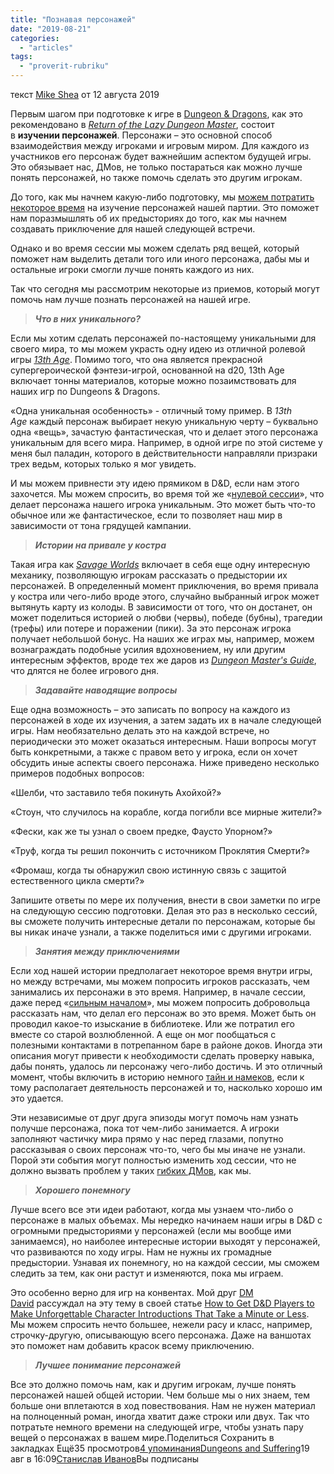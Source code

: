 ```yaml
---
title: "Познавая персонажей"
date: "2019-08-21"
categories: 
  - "articles"
tags: 
  - "proverit-rubriku"
---
```


текст [Mike Shea](https://vk.com/away.php?to=http%3A%2F%2Fmikeshea.net%2FAbout_Mike_Shea.html&cc_key=) от 12 августа 2019

Первым шагом при подготовке к игре в [Dungeon & Dragons](https://vk.com/away.php?to=https%3A%2F%2Fwww.amazon.com%2FPlayers-Handbook-Dungeons-Dragons-Wizards%2Fdp%2F0786965606%2Fref%3Das_sl_pc_ss_til%3Ftag%3Dslyflourish-20%26linkCode%3Dw01%26linkId%3DBRA3KRG36IN5H3YC%26creativeASIN%3D0786965606&cc_key=), как это рекомендовано в _[Return of the Lazy Dungeon Master](https://vk.com/away.php?to=http%3A%2F%2Fslyflourish.com%2Freturnofthelazydm%2F&cc_key=)_, состоит в **изучении персонажей**. Персонажи – это основной способ взаимодействия между игроками и игровым миром. Для каждого из участников его персонаж будет важнейшим аспектом будущей игры. Это обязывает нас, ДМов, не только постараться как можно лучше понять персонажей, но также помочь сделать это другим игрокам.

До того, как мы начнем какую-либо подготовку, мы [можем потратить некоторое время](https://vk.com/away.php?to=http%3A%2F%2Fslyflourish.com%2Fstep_zero_reviewing_pcs.html&cc_key=) на изучение персонажей нашей партии. Это поможет нам поразмышлять об их предысториях до того, как мы начнем создавать приключение для нашей следующей встречи.

Однако и во время сессии мы можем сделать ряд вещей, который поможет нам выделить детали того или иного персонажа, дабы мы и остальные игроки смогли лучше понять каждого из них.

Так что сегодня мы рассмотрим некоторые из приемов, который могут помочь нам лучше познать персонажей на нашей игре.

> **_Что в них уникального?_**

Если мы хотим сделать персонажей по-настоящему уникальными для своего мира, то мы можем украсть одну идею из отличной ролевой игры _[13th Age](https://vk.com/away.php?to=https%3A%2F%2Fwww.drivethrurpg.com%2Fproduct%2F118994%2F13th-Age-Core-Book%3Faffiliate_id%3D70406&cc_key=)_. Помимо того, что она является прекрасной супергероической фэнтези-игрой, основанной на d20, 13th Age включает тонны материалов, которые можно позаимствовать для наших игр по Dungeons & Dragons.

«Одна уникальная особенность» - отличный тому пример. В _13th Age_ каждый персонаж выбирает некую уникальную черту – буквально одна «вещь», зачастую фантастическая, что и делает этого персонажа уникальным для всего мира. Например, в одной игре по этой системе у меня был паладин, которого в действительности направляли призраки трех ведьм, которых только я мог увидеть.

И мы можем привнести эту идею прямиком в D&D, если нам этого захочется. Мы можем спросить, во время той же «[нулевой сессии](https://vk.com/away.php?to=http%3A%2F%2Fslyflourish.com%2Ftoh_session_zero.html&cc_key=)», что делает персонажа нашего игрока уникальным. Это может быть что-то обычное или же фантастическое, если то позволяет наш мир в зависимости от тона грядущей кампании.

> **_Истории на привале у костра_**

Такая игра как _[Savage Worlds](https://vk.com/away.php?to=https%3A%2F%2Fwww.drivethrurpg.com%2Fproduct%2F92743%2FSavage-Worlds-Deluxe%3Faffiliate_id%3D70406&cc_key=)_ включает в себя еще одну интересную механику, позволяющую игрокам рассказать о предыстории их персонажей. В определенный момент приключения, во время привала у костра или чего-либо вроде этого, случайно выбранный игрок может вытянуть карту из колоды. В зависимости от того, что он достанет, он может поделиться историей о любви (червы), победе (бубны), трагедии (трефы) или потере и поражении (пики). За это персонаж игрока получает небольшой бонус. На наших же играх мы, например, можем вознаграждать подобные усилия вдохновением, ну или другим интересным эффектов, вроде тех же даров из _[Dungeon Master's Guide](https://vk.com/away.php?to=https%3A%2F%2Fwww.amazon.com%2FDungeon-Masters-Guide-Core-Rulebook%2Fdp%2F0786965622%2Fref%3Das_sl_pc_ss_til%3Ftag%3Dslyflourish-20%26linkCode%3Dw01%26linkId%3D5UQGH4F76XZIJEU2%26creativeASIN%3D0786965622&cc_key=)_, что длятся не более игрового дня.

> **_Задавайте наводящие вопросы_**

Еще одна возможность – это записать по вопросу на каждого из персонажей в ходе их изучения, а затем задать их в начале следующей игры. Нам необязательно делать это на каждой встрече, но периодически это может оказаться интересным. Наши вопросы могут быть конкретными, а также с правом вето у игрока, если он хочет обсудить иные аспекты своего персонажа. Ниже приведено несколько примеров подобных вопросов:

«Шелби, что заставило тебя покинуть Ахойхой?»

«Стоун, что случилось на корабле, когда погибли все мирные жители?»

«Фески, как же ты узнал о своем предке, Фаусто Упорном?»

«Труф, когда ты решил покончить с источником Проклятия Смерти?»

«Фромаш, когда ты обнаружил свою истинную связь с защитой естественного цикла смерти?»

Запишите ответы по мере их получения, внести в свои заметки по игре на следующую сессию подготовки. Делая это раз в несколько сессий, вы сможете получить интересные детали по персонажам, которые бы вы никак иначе узнали, а также поделиться ими с другими игроками.

> **_Занятия между приключениями_**

Если ход нашей истории предполагает некоторое время внутри игры, но между встречами, мы можем попросить игроков рассказать, чем занимались их персонажи в это время. Например, в начале сессии, даже перед «[сильным началом](https://vk.com/away.php?to=http%3A%2F%2Fslyflourish.com%2Fstarting_strong.html&cc_key=)», мы можем попросить добровольца рассказать нам, что делал его персонаж во это время. Может быть он проводил какое-то изыскание в библиотеке. Или же потратил его вместе со старой возлюбленной. А еще он мог пообщаться с полезными контактами в потрепанном баре в районе доков. Иногда эти описания могут привести к необходимости сделать проверку навыка, дабы понять, удалось ли персонажу чего-либо достичь. И это отличный момент, чтобы включить в историю немного [тайн и намеков](https://vk.com/away.php?to=http%3A%2F%2Fslyflourish.com%2Frevealing_secrets.html&cc_key=), если к тому располагает деятельность персонажей и то, насколько хорошо им это удается.

Эти независимые от друг друга эпизоды могут помочь нам узнать получше персонажа, пока тот чем-либо занимается. А игроки заполняют частичку мира прямо у нас перед глазами, попутно рассказывая о своих персонаж что-то, чего бы мы иначе не узнали. Порой эти события могут полностью изменить ход сессии, что не должно вызвать проблем у таких [гибких ДМов](https://vk.com/away.php?to=http%3A%2F%2Fslyflourish.com%2Fdm_traits_analysis.html&cc_key=), как мы.

> **_Хорошего понемногу_**

Лучше всего все эти идеи работают, когда мы узнаем что-либо о персонаже в малых объемах. Мы нередко начинаем наши игры в D&D с огромными предысториями у персонажей (если мы вообще ими занимаемся), но наиболее интересные истории выходят у персонажей, что развиваются по ходу игры. Нам не нужны их громадные предыстории. Узнавая их понемногу, но на каждой сессии, мы сможем следить за тем, как они растут и изменяются, пока мы играем.

Это особенно верно для игр на конвентах. Мой друг [DM David](https://vk.com/away.php?to=https%3A%2F%2Ftwitter.com%2Fdmdavidblog&cc_key=) рассуждал на эту тему в своей статье [How to Get D&D Players to Make Unforgettable Character Introductions That Take a Minute or Less](https://vk.com/away.php?to=http%3A%2F%2Fdmdavid.com%2Ftag%2Fhow-to-get-dd-players-to-make-unforgettable-character-introductions-that-take-a-minute-or-less%2F&cc_key=). Мы можем спросить нечто большее, нежели расу и класс, например, строчку-другую, описывающую всего персонажа. Даже на ваншотах это поможет нам добавить красок всему приключению.

> **_Лучшее понимание персонажей_**

Все это должно помочь нам, как и другим игрокам, лучше понять персонажей нашей общей истории. Чем больше мы о них знаем, тем больше они вплетаются в ход повествования. Нам не нужен материал на полноценный роман, иногда хватит даже строки или двух. Так что потратьте немного времени на следующей игре, чтобы узнать пару вещей о персонажах в вашем мире.Поделиться Сохранить в закладках Ещё35 просмотров[4 упоминания](https://vk.com/feed?c[q]=&c[url]=vk.com/@dungeonsandsuffering-poznavaya-personazhei&section=search)[](https://vk.com/dungeonsandsuffering)[Dungeons and Suffering](https://vk.com/dungeonsandsuffering)19 авг в 16:09[Станислав Иванов](https://vk.com/drakzar)Вы подписаны

#
